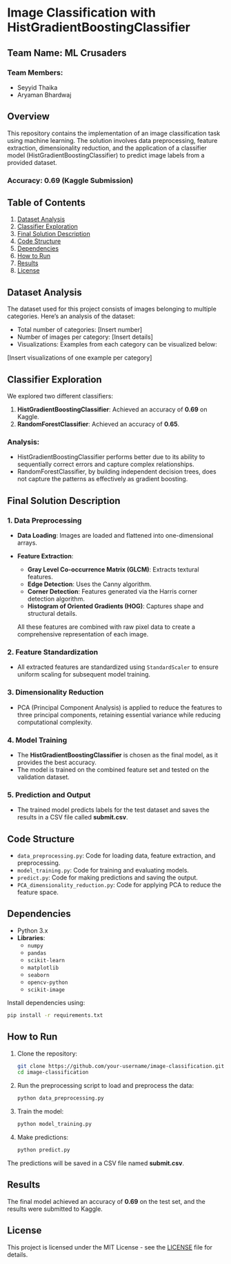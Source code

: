
# Image Classification with HistGradientBoostingClassifier

## Team Name: ML Crusaders

### Team Members:
- Seyyid Thaika
- Aryaman Bhardwaj

## Overview
This repository contains the implementation of an image classification task using machine learning. The solution involves data preprocessing, feature extraction, dimensionality reduction, and the application of a classifier model (HistGradientBoostingClassifier) to predict image labels from a provided dataset.

### Accuracy: 0.69 (Kaggle Submission)

## Table of Contents
1. [Dataset Analysis](#dataset-analysis)
2. [Classifier Exploration](#classifier-exploration)
3. [Final Solution Description](#final-solution-description)
4. [Code Structure](#code-structure)
5. [Dependencies](#dependencies)
6. [How to Run](#how-to-run)
7. [Results](#results)
8. [License](#license)

## Dataset Analysis
The dataset used for this project consists of images belonging to multiple categories. Here’s an analysis of the dataset:
- Total number of categories: [Insert number]
- Number of images per category: [Insert details]
- Visualizations: Examples from each category can be visualized below:

[Insert visualizations of one example per category]

## Classifier Exploration
We explored two different classifiers:
1. **HistGradientBoostingClassifier**: Achieved an accuracy of **0.69** on Kaggle.
2. **RandomForestClassifier**: Achieved an accuracy of **0.65**.

### Analysis:
- HistGradientBoostingClassifier performs better due to its ability to sequentially correct errors and capture complex relationships.
- RandomForestClassifier, by building independent decision trees, does not capture the patterns as effectively as gradient boosting.

## Final Solution Description

### 1. Data Preprocessing
- **Data Loading**: Images are loaded and flattened into one-dimensional arrays.
- **Feature Extraction**:
  - **Gray Level Co-occurrence Matrix (GLCM)**: Extracts textural features.
  - **Edge Detection**: Uses the Canny algorithm.
  - **Corner Detection**: Features generated via the Harris corner detection algorithm.
  - **Histogram of Oriented Gradients (HOG)**: Captures shape and structural details.
  
  All these features are combined with raw pixel data to create a comprehensive representation of each image.

### 2. Feature Standardization
- All extracted features are standardized using `StandardScaler` to ensure uniform scaling for subsequent model training.

### 3. Dimensionality Reduction
- PCA (Principal Component Analysis) is applied to reduce the features to three principal components, retaining essential variance while reducing computational complexity.

### 4. Model Training
- The **HistGradientBoostingClassifier** is chosen as the final model, as it provides the best accuracy.
- The model is trained on the combined feature set and tested on the validation dataset.

### 5. Prediction and Output
- The trained model predicts labels for the test dataset and saves the results in a CSV file called **submit.csv**.

## Code Structure

- `data_preprocessing.py`: Code for loading data, feature extraction, and preprocessing.
- `model_training.py`: Code for training and evaluating models.
- `predict.py`: Code for making predictions and saving the output.
- `PCA_dimensionality_reduction.py`: Code for applying PCA to reduce the feature space.

## Dependencies
- Python 3.x
- **Libraries**:
  - `numpy`
  - `pandas`
  - `scikit-learn`
  - `matplotlib`
  - `seaborn`
  - `opencv-python`
  - `scikit-image`

Install dependencies using:
```bash
pip install -r requirements.txt
```

## How to Run
1. Clone the repository:
   ```bash
   git clone https://github.com/your-username/image-classification.git
   cd image-classification
   ```
2. Run the preprocessing script to load and preprocess the data:
   ```bash
   python data_preprocessing.py
   ```
3. Train the model:
   ```bash
   python model_training.py
   ```
4. Make predictions:
   ```bash
   python predict.py
   ```

The predictions will be saved in a CSV file named **submit.csv**.

## Results
The final model achieved an accuracy of **0.69** on the test set, and the results were submitted to Kaggle.

## License
This project is licensed under the MIT License - see the [LICENSE](LICENSE) file for details.

